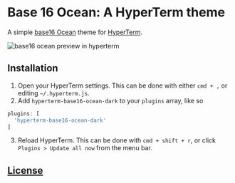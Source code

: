 # Base 16 Ocean: A HyperTerm theme

A simple [base16 Ocean](https://chriskempson.github.io/base16/#ocean) theme for [HyperTerm](https://hyperterm.now.sh).

![base16 ocean preview in hyperterm](https://raw.githubusercontent.com/mike-engel/hyperterm-base16-ocean-dark/master/screenshot.png)

## Installation

1. Open your HyperTerm settings. This can be done with either `cmd + ,` or editing `~/.hyperterm.js`.
2. Add `hyperterm-base16-ocean-dark` to your `plugins` array, like so

```javascript
plugins: [
  'hyperterm-base16-ocean-dark'
]
```

3. Reload HyperTerm. This can be done with `cmd + shift + r`, or click `Plugins > Update all now` from the menu bar.

## [License](LICENSE.md)
